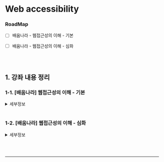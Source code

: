 # Web accessibility



### RoadMap

- [ ] 배움나라 - 웹접근성의 이해 - 기본
- [ ] 배움나라 - 웹접근성의 이해 - 심화



<br><br>



## 1. 강좌 내용 정리



### 1-1. [배움나라] 웹접근성의 이해 - 기본

<details>

<summary>세부정보</summary>

<br>

1. [웹접근성의 이해](./estudy1/chpater01.md)
2. 장애인의 웹 사용과 장애인 차별금지법
3. 인식의 용이성(1)
4. 인식의 용이성(2)
5. 운용의 용이성(1)
6. **중간평가시험**
7. 운용의 용이성(2)
8. 이해의 용이성(1)
9. 이해의 용이성(2)
10. 견고성
11. 접근성의 미래
12. **종합평가시험**
13. **핵심내용 정리 (작업중)**

</details>



<br>

### 1-2. [배움나라] 웹접근성의 이해 - 심화

<details>

<summary>세부정보</summary>

<br>

1. 전문가 평가도구의 이해
2. 사용자 평가도구의 이해
3. 센스리더 설치와 활용
4. 검사 항목(1,2,3) 평가방법
5. 검사 항목(4,5,6,7,8) 평가방법
6. **중간평가시험**
7. 검사 항목(9,10,11,12,13) 평가방법
8. 검사 항목(14,15,16,17,18) 평가방법
9. 검사 항목(19,20,21,22) 평가방법
10. 보고서 작성
11. 웹 사이트 접근성 진단
12. **종합평가시험**
13. **핵심내용 정리**

</details>



<br><br>























---



